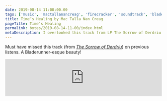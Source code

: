 ```yaml
---
date: 2019-08-14 11:00:00.00
tags: ['music', 'mactallanancreag', 'firecracker', 'soundtrack', 'bladerunner', 'scottish']
title: Time’s Healing by Mac Talla Nan Creag
pageTitle: Time’s Healing
permalink: bytes/2019-08-14-11-00/index.html
metaDescription: I overlooked this track from LP The Sorrow of Derdriu on previous listens, but won’t again.
---
```


Must have missed this track (from [_The Sorrow of Derdriu_](/bytes/mac-talla-nan-creag-the-sorrow-of-derdiu)) on previous listens. A Bladerunner-esque beauty!

<iframe loading="lazy" style="border: 0; width: 100%; height: 120px;" src="https://bandcamp.com/EmbeddedPlayer/album=1285742574/size=large/bgcol=ffffff/linkcol=0687f5/tracklist=false/artwork=small/track=1120665509/transparent=true/" seamless><a href="http://firecrackerrecordings.bandcamp.com/album/firec027lp-the-sorrow-of-derdriu">FIREC027LP The Sorrow Of Derdriu by Mac-Talla Nan Creag</a></iframe>

